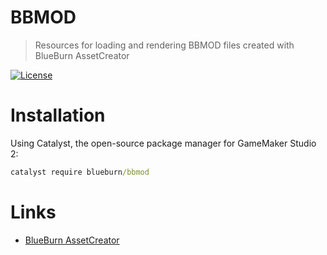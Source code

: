 # BBMOD
> Resources for loading and rendering BBMOD files created with BlueBurn AssetCreator

[![License](https://img.shields.io/github/license/blueburn-cz/BBMOD)](LICENSE)

# Installation
Using Catalyst, the open-source package manager for GameMaker Studio 2:

```cmd
catalyst require blueburn/bbmod
```

# Links
* [BlueBurn AssetCreator](https://forum.yoyogames.com/index.php?threads/60628)
